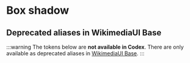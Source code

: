 <script setup>
import CdxDocsTokensTable from '../../src/components/tokens/TokensTable.vue';
import tokens from '@wikimedia/codex-design-tokens/theme-wikimedia-ui.json';
import aliases from '@wikimedia/codex-design-tokens/deprecated-aliases-wikimedia-ui-base.json';
</script>

# Box shadow

<cdx-docs-tokens-table
	:tokens="tokens['box-shadow']"
	token-demo="CdxDocsTokenDemo"
	token-category="box-shadow"
	css-property="box-shadow"
/>

## Deprecated aliases in WikimediaUI Base

:::warning
The tokens below are **not available in Codex**. There are only available as deprecated aliases in
[WikimediaUI Base](https://www.npmjs.com/package/wikimedia-ui-base).
:::

<cdx-docs-tokens-table
	:tokens="aliases['box-shadow']"
	token-demo="CdxDocsTokenDemo"
	token-category="box-shadow"
	css-property="box-shadow"
/>
